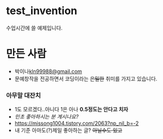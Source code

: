 # test_invention
수업시간에 쓸 예제입니다.

# 만든 사람
* 박이나<kln99988@gmail.com>
* 문예창작을 전공하면서 코딩이라는 ~~은밀한~~ 취미를 가지고 있습니다.

### 아무말 대잔치
* 1도 모르겠다..아니다 1은 아나
**0.5정도는 안다고 치자**
* *민초 좋아하시는 분 계시나요?*
* https://missong1004.tistory.com/2063?np_nil_b=-2
* 내 기준 아마도(?)제일 좋아하는 글? ~~아닐수도 있고~~
